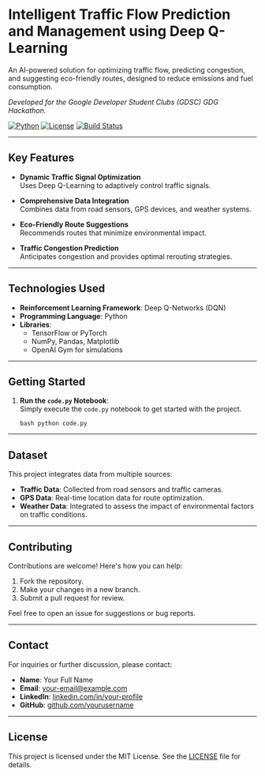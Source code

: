 # Intelligent Traffic Flow Prediction and Management using Deep Q-Learning

An AI-powered solution for optimizing traffic flow, predicting congestion, and suggesting eco-friendly routes, designed to reduce emissions and fuel consumption.

*Developed for the Google Developer Student Clubs (GDSC) GDG Hackathon.*

[![Python](https://img.shields.io/badge/Python-3.x-blue)](https://www.python.org/)
[![License](https://img.shields.io/badge/License-MIT-green)](LICENSE)
[![Build Status](https://img.shields.io/badge/Build-Passing-brightgreen)]()

---

## Key Features

- **Dynamic Traffic Signal Optimization**  
  Uses Deep Q-Learning to adaptively control traffic signals.

- **Comprehensive Data Integration**  
  Combines data from road sensors, GPS devices, and weather systems.

- **Eco-Friendly Route Suggestions**  
  Recommends routes that minimize environmental impact.

- **Traffic Congestion Prediction**  
  Anticipates congestion and provides optimal rerouting strategies.

---

## Technologies Used

- **Reinforcement Learning Framework**: Deep Q-Networks (DQN)
- **Programming Language**: Python
- **Libraries**: 
  - TensorFlow or PyTorch
  - NumPy, Pandas, Matplotlib
  - OpenAI Gym for simulations

---

## Getting Started

1. **Run the `code.py` Notebook**:  
   Simply execute the `code.py` notebook to get started with the project.  

   `bash
   python code.py`
---

## Dataset

This project integrates data from multiple sources:

- **Traffic Data**: Collected from road sensors and traffic cameras.  
- **GPS Data**: Real-time location data for route optimization.  
- **Weather Data**: Integrated to assess the impact of environmental factors on traffic conditions.

---

## Contributing

Contributions are welcome! Here's how you can help:

1. Fork the repository.  
2. Make your changes in a new branch.  
3. Submit a pull request for review.

Feel free to open an issue for suggestions or bug reports.

---

## Contact

For inquiries or further discussion, please contact:

- **Name**: Your Full Name  
- **Email**: [your-email@example.com](mailto:your-email@example.com)  
- **LinkedIn**: [linkedin.com/in/your-profile](https://linkedin.com/in/your-profile)  
- **GitHub**: [github.com/yourusername](https://github.com/yourusername)

---

## License

This project is licensed under the MIT License. See the [LICENSE](LICENSE) file for details.

